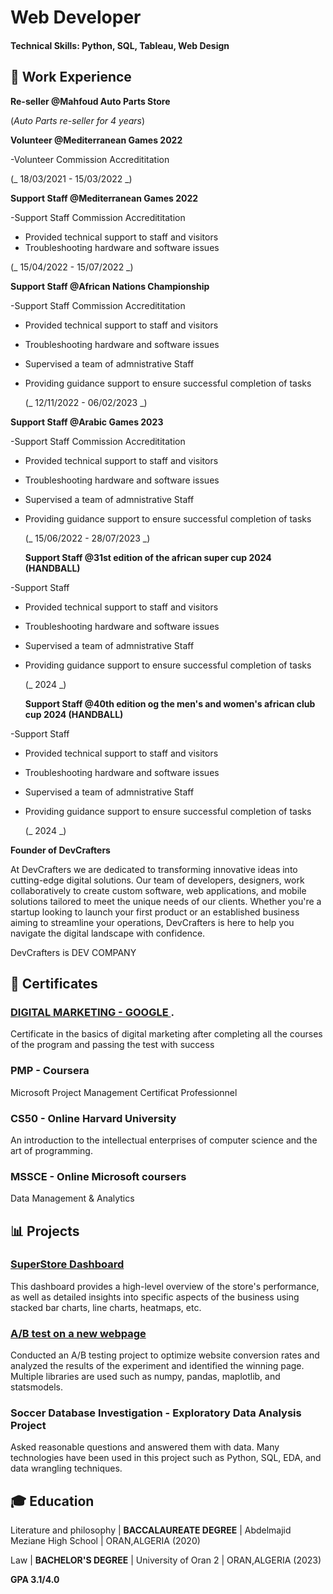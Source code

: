 # Web Developer

#### Technical Skills: Python, SQL, Tableau, Web Design 

## 💼 Work Experience

**Re-seller @Mahfoud Auto Parts Store**

(_Auto Parts re-seller for 4 years_)




**Volunteer @Mediterranean Games 2022**

-Volunteer Commission Accredititation 

(_ 18/03/2021 - 15/03/2022 _) 




**Support Staff @Mediterranean Games 2022**

-Support Staff Commission Accredititation

- Provided technical support to staff and visitors
- Troubleshooting hardware and software issues

(_ 15/04/2022 - 15/07/2022 _) 




**Support Staff @African Nations Championship**

-Support Staff Commission Accredititation

- Provided technical support to staff and visitors
- Troubleshooting hardware and software issues
- Supervised a team of admnistrative Staff
- Providing guidance support to ensure successful completion of tasks

  (_ 12/11/2022 - 06/02/2023 _)



  
**Support Staff @Arabic Games 2023**

-Support Staff Commission Accredititation

- Provided technical support to staff and visitors
- Troubleshooting hardware and software issues
- Supervised a team of admnistrative Staff
- Providing guidance support to ensure successful completion of tasks

  (_ 15/06/2022 - 28/07/2023 _)




  **Support Staff @31st edition of the african super cup 2024 (HANDBALL)**

-Support Staff 

- Provided technical support to staff and visitors
- Troubleshooting hardware and software issues
- Supervised a team of admnistrative Staff
- Providing guidance support to ensure successful completion of tasks

  (_ 2024 _)




   **Support Staff @40th edition og the men's and women's african club cup 2024 (HANDBALL)**

-Support Staff 

- Provided technical support to staff and visitors
- Troubleshooting hardware and software issues
- Supervised a team of admnistrative Staff
- Providing guidance support to ensure successful completion of tasks

  (_ 2024 _)


  
 **Founder of DevCrafters**

 
 At DevCrafters
we are dedicated to transforming innovative ideas into cutting-edge digital solutions. Our team of developers, designers, work collaboratively to create custom software, web applications, and mobile solutions tailored to meet the unique needs of our clients.
Whether you're a startup looking to launch your first product or an established business aiming to streamline your operations, DevCrafters is here to help you navigate the digital landscape with confidence.

DevCrafters is DEV COMPANY 




## 📜 Certificates

### [DIGITAL MARKETING - GOOGLE ](https://drive.google.com/file/d/1wZEoa7Y3FkTDZYdX2spCSoetMkG18NLK/view?usp=drivesdk).

Certificate in the basics of digital marketing after completing all the courses of the program and passing the test with success

### PMP - Coursera 
 Microsoft Project Management Certificat Professionnel

### CS50 - Online Harvard University 
An introduction to the intellectual enterprises of computer science and the art of programming.

### MSSCE - Online Microsoft coursers 
Data Management & Analytics

## 📊 Projects
### [SuperStore Dashboard](https://public.tableau.com/app/profile/ahmidaziz/viz/PerformanceOverview_16843287339820/Dashboard1)
This dashboard provides a high-level overview of the store's performance, as well as detailed insights into specific aspects of the business using stacked bar charts, line charts, heatmaps, etc.


### [A/B test on a new webpage](https://github.com/AhmidAziz/ab-test-on-new-webpage/blob/main/ab%20testing%20on%20new%20webpage%20project.ipynb)
Conducted an A/B testing project to optimize website conversion rates and analyzed the results of the experiment and identified the winning page. Multiple libraries are used such as numpy, pandas, maplotlib, and statsmodels.

### Soccer Database Investigation - Exploratory Data Analysis Project
Asked reasonable questions and answered them with data. Many technologies have been used in this project such as Python, SQL, EDA, and data wrangling techniques.

## 🎓 Education
 Literature and philosophy | **BACCALAUREATE DEGREE** |  Abdelmajid Meziane High School | ORAN,ALGERIA  (2020)

 Law | **BACHELOR'S DEGREE** | University of Oran 2 | ORAN,ALGERIA (2023)


**GPA 3.1/4.0**


